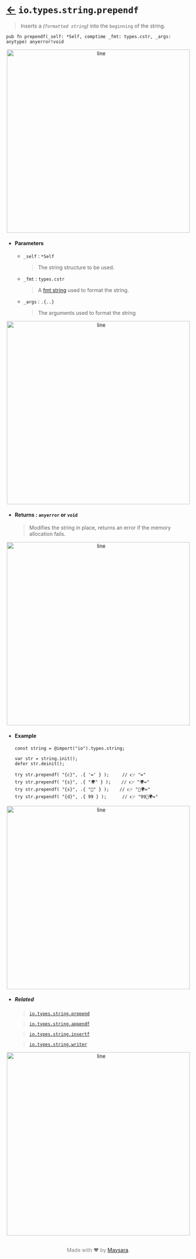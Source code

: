# [←](../readme.md) `io`.`types`.`string`.`prependf`

> Inserts a _(`formatted string`)_ into the `beginning` of the string.

```zig
pub fn prependf(_self: *Self, comptime _fmt: types.cstr, _args: anytype) anyerror!void
```


<div align="center">
<img src="https://raw.githubusercontent.com/Super-ZIG/io/refs/heads/main/docs/dist/img/md/line.png" alt="line" style="width:500px;"/>
</div>

- #### Parameters

    - `_self` : `*Self`

        > The string structure to be used.

    - `_fmt` : `types.cstr`

        > A [fmt string](https://ziglang.org/documentation/master/std/#std.fmt) used to format the string.

    - `_args` : `.{..}`

        > The arguments used to format the string

<div align="center">
<img src="https://raw.githubusercontent.com/Super-ZIG/io/refs/heads/main/docs/dist/img/md/line.png" alt="line" style="width:500px;"/>
</div>

- #### Returns : `anyerror` or `void`

    > Modifies the string in place, returns an error if the memory allocation fails.

<div align="center">
<img src="https://raw.githubusercontent.com/Super-ZIG/io/refs/heads/main/docs/dist/img/md/line.png" alt="line" style="width:500px;"/>
</div>

- #### Example

    ```zig
    const string = @import("io").types.string;
    ```

    ```zig
    var str = string.init();
    defer str.deinit();

    try str.prependf( "{c}", .{ '=' } );     // 👉 "="
    try str.prependf( "{s}", .{ "🌍" } );    // 👉 "🌍="
    try str.prependf( "{s}", .{ "🌟" } );    // 👉 "🌟🌍="
    try str.prependf( "{d}", .{ 99 } );      // 👉 "99🌟🌍="
    ```


<div align="center">
<img src="https://raw.githubusercontent.com/Super-ZIG/io/refs/heads/main/docs/dist/img/md/line.png" alt="line" style="width:500px;"/>
</div>

- ##### Related

  > [`io.types.string.prepend`](./prepend.md)

  > [`io.types.string.appendf`](./appendf.md)

  > [`io.types.string.insertf`](./insertf.md)

  > [`io.types.string.writer`](./writer.md)

<div align="center">
<img src="https://raw.githubusercontent.com/Super-ZIG/io/refs/heads/main/docs/dist/img/md/line.png" alt="line" style="width:500px;"/>
</div>

<p align="center" style="color:grey;"><br />Made with ❤️ by <a href="http://github.com/maysara-elshewehy" target="blank">Maysara</a>.</p>